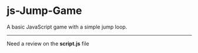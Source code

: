 # js-Jump-Game
A basic JavaScript game with a simple jump loop.

---
Need a review on the **script.js** file
